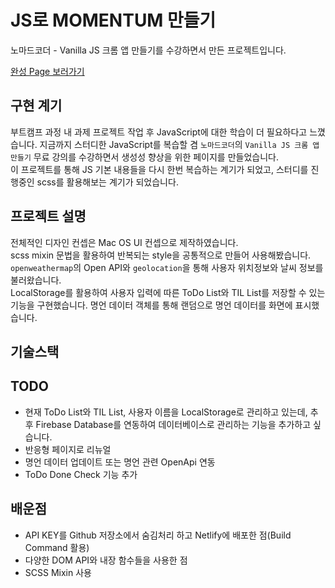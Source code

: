 # JS로 MOMENTUM 만들기

노마드코더 - Vanilla JS 크롬 앱 만들기를 수강하면서 만든 프로젝트입니다.

[완성 Page 보러가기](https://lucent-kitten-03f028.netlify.app)

## 구현 계기

부트캠프 과정 내 과제 프로젝트 작업 후 JavaScript에 대한 학습이 더 필요하다고 느꼈습니다.
지금까지 스터디한 JavaScript를 복습할 겸 `노마드코더`의 `Vanilla JS 크롬 앱 만들기` 무료 강의를 수강하면서 생성성 향상을 위한 페이지를 만들었습니다.  
이 프로젝트를 통해 JS 기본 내용들을 다시 한번 복습하는 계기가 되었고, 스터디를 진행중인 scss를 활용해보는 계기가 되었습니다.

## 프로젝트 설명

전체적인 디자인 컨셉은 Mac OS UI 컨셉으로 제작하였습니다.  
scss mixin 문법을 활용하여 반복되는 style을 공통적으로 만들어 사용해봤습니다.  
`openweathermap`의 Open API와 `geolocation`을 통해 사용자 위치정보와 날씨 정보를 불러왔습니다.  
LocalStorage를 활용하여 사용자 입력에 따른 ToDo List와 TIL List를 저장할 수 있는 기능을 구현했습니다.
명언 데이터 객체를 통해 랜덤으로 명언 데이터를 화면에 표시했습니다.

## 기술스택

<!-- TODO -->

## TODO

- 현재 ToDo List와 TIL List, 사용자 이름을 LocalStorage로 관리하고 있는데, 추후 Firebase Database를 연동하여 데이터베이스로 관리하는 기능을 추가하고 싶습니다.
- 반응형 페이지로 리뉴얼
- 명언 데이터 업데이트 또는 명언 관련 OpenApi 연동
- ToDo Done Check 기능 추가

## 배운점

- API KEY를 Github 저장소에서 숨김처리 하고 Netlify에 배포한 점(Build Command 활용)
- 다양한 DOM API와 내장 함수들을 사용한 점
- SCSS Mixin 사용
